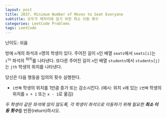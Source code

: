 ```yaml
---
layout: post
title: 2037. Minimum Number of Moves to Seat Everyone
subtitle: 모두가 제자리에 앉기 위한 최소 이동 횟수
categories: LeetCode Problems
tags: LeetCode
---
```


난이도: 쉬움

방에 `n`개의 좌석과 `n`명의 학생이 있다. 주어진 길이 `n`인 배열 `seats`에서 `seats[i]`는 <code>i<sup>th</sup></code> 좌석의 <sup>위치</sup>를 나타낸다. 또다른 주어진 길이 `n`인 배열 `students`에서 `students[j]`는 `jth` 학생의 위치를 나타낸다.

당신은 다음 행동을 임의의 횟수 실행한다.
  * `i번째` 학생의 위치를 1만큼 증가 또는 감소시킨다. (예시: 위치 `x`에 있는 `i번째` 학생의 위치를 `x + 1` 또는 `x - 1`로 옮김)

*두 학생이 같은 좌석에 앉지 않도록, 각 학생이 좌석으로 이동하기 위해 필요한 **최소 이동 횟수***를 반환(return)하시오.


